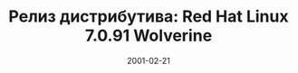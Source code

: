 ---
layout: post
title:  "Релиз дистрибутива: Red Hat Linux 7.0.91 Wolverine"
date: 2001-02-21   
---